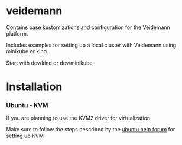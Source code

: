 # veidemann

Contains base kustomizations and configuration for the Veidemann platform.

Includes examples for setting up a local cluster with Veidemann using minikube or kind.

Start with dev/kind or dev/minikube

# Installation 

### Ubuntu - KVM
If you are planning to use the KVM2 driver for virtualization 

Make sure to follow the steps described by the [ubuntu help forum](https://help.ubuntu.com/community/KVM/Installation) for setting up KVM

